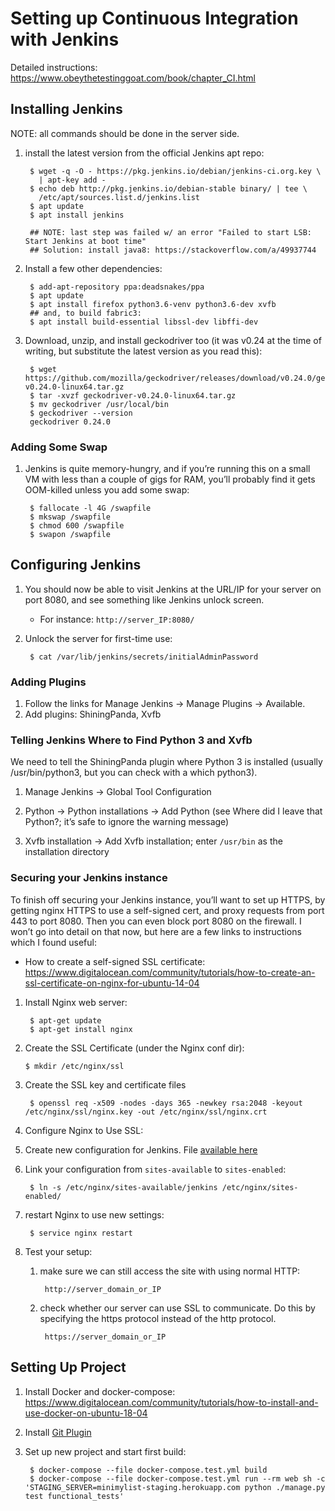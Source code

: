 # Setting up Continuous Integration with Jenkins

Detailed instructions: https://www.obeythetestinggoat.com/book/chapter_CI.html

## Installing Jenkins

NOTE: all commands should be done in the server side.

1. install the latest version from the official Jenkins apt repo:

        $ wget -q -O - https://pkg.jenkins.io/debian/jenkins-ci.org.key \
          | apt-key add -
        $ echo deb http://pkg.jenkins.io/debian-stable binary/ | tee \
          /etc/apt/sources.list.d/jenkins.list
        $ apt update
        $ apt install jenkins

        ## NOTE: last step was failed w/ an error "Failed to start LSB: Start Jenkins at boot time"
        ## Solution: install java8: https://stackoverflow.com/a/49937744

1. Install a few other dependencies:

        $ add-apt-repository ppa:deadsnakes/ppa
        $ apt update
        $ apt install firefox python3.6-venv python3.6-dev xvfb
        ## and, to build fabric3:
        $ apt install build-essential libssl-dev libffi-dev

1. Download, unzip, and install geckodriver too (it was v0.24   at the time of writing, but substitute the latest version as you read this):

        $ wget https://github.com/mozilla/geckodriver/releases/download/v0.24.0/geckodriver-v0.24.0-linux64.tar.gz
        $ tar -xvzf geckodriver-v0.24.0-linux64.tar.gz
        $ mv geckodriver /usr/local/bin
        $ geckodriver --version
        geckodriver 0.24.0

### Adding Some Swap

1. Jenkins is quite memory-hungry, and if you’re running this on a small VM with less than a couple of gigs for RAM, you’ll probably find it gets OOM-killed unless you add some swap:

        $ fallocate -l 4G /swapfile
        $ mkswap /swapfile
        $ chmod 600 /swapfile
        $ swapon /swapfile



## Configuring Jenkins

1. You should now be able to visit Jenkins at the URL/IP for your server on port 8080, and see something like Jenkins unlock screen.
    - For instance: `http://server_IP:8080/`

1. Unlock the server for first-time use:

        $ cat /var/lib/jenkins/secrets/initialAdminPassword

### Adding Plugins

1. Follow the links for Manage Jenkins → Manage Plugins → Available.
1. Add plugins: ShiningPanda, Xvfb

### Telling Jenkins Where to Find Python 3 and Xvfb

We need to tell the ShiningPanda plugin where Python 3 is installed (usually /usr/bin/python3, but you can check with a which python3).

1. Manage Jenkins → Global Tool Configuration

1. Python → Python installations → Add Python (see Where did I leave that Python?; it’s safe to ignore the warning message)

1. Xvfb installation → Add Xvfb installation; enter `/usr/bin` as the installation directory

### Securing your Jenkins instance

To finish off securing your Jenkins instance, you’ll want to set up HTTPS, by getting nginx HTTPS to use a self-signed cert, and proxy requests from port 443 to port 8080. Then you can even block port 8080 on the firewall. I won’t go into detail on that now, but here are a few links to instructions which I found useful:

- How to create a self-signed SSL certificate: https://www.digitalocean.com/community/tutorials/how-to-create-an-ssl-certificate-on-nginx-for-ubuntu-14-04


1. Install Nginx web server:

        $ apt-get update
        $ apt-get install nginx

1.  Create the SSL Certificate (under the Nginx conf dir):

        $ mkdir /etc/nginx/ssl

1. Create the SSL key and certificate files

        $ openssl req -x509 -nodes -days 365 -newkey rsa:2048 -keyout /etc/nginx/ssl/nginx.key -out /etc/nginx/ssl/nginx.crt

1. Configure Nginx to Use SSL:

1. Create new configuration for Jenkins. File [available here](app/deploy_tools/jenkins/nginx.jenkins.conf)

1. Link your configuration from `sites-available` to `sites-enabled`:

        $ ln -s /etc/nginx/sites-available/jenkins /etc/nginx/sites-enabled/

1. restart Nginx to use new settings:

        $ service nginx restart

1. Test your setup:

    1. make sure we can still access the site with using normal HTTP:

            http://server_domain_or_IP

    1. check whether our server can use SSL to communicate. Do this by specifying the https protocol instead of the http protocol.

            https://server_domain_or_IP


## Setting Up Project

1. Install Docker and docker-compose:
https://www.digitalocean.com/community/tutorials/how-to-install-and-use-docker-on-ubuntu-18-04


1. Install [Git Plugin](https://plugins.jenkins.io/git)

1. Set up new project and start first build:

        $ docker-compose --file docker-compose.test.yml build
        $ docker-compose --file docker-compose.test.yml run --rm web sh -c 'STAGING_SERVER=minimylist-staging.herokuapp.com python ./manage.py test functional_tests'
